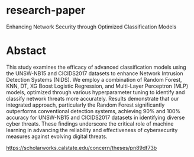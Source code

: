 # research-paper
Enhancing Network Security through Optimized Classification Models


# Abstact
This study examines the efficacy of advanced classification models using the UNSW-NB15 and CICIDS2017 datasets to enhance Network Intrusion Detection Systems (NIDS).
We employ a combination of Random Forest, KNN, DT, XG Boost Logistic Regression, and Multi-Layer Perceptron (MLP) models, optimized through various hyperparameter tuning to identify and classify network threats more accurately.
Results demonstrate that our integrated approach, particularly the Random Forest significantly outperforms conventional detection systems, achieving 90% and 100% accuracy for UNSW-NB15 and CICIDS2017 datasets in identifying diverse cyber threats.
These findings underscore the critical role of machine learning in advancing the reliability and effectiveness of cybersecurity measures against evolving digital threats.

https://scholarworks.calstate.edu/concern/theses/pn89df73b